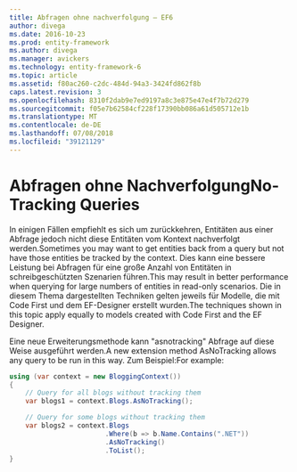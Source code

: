 ```yaml
---
title: Abfragen ohne nachverfolgung – EF6
author: divega
ms.date: 2016-10-23
ms.prod: entity-framework
ms.author: divega
ms.manager: avickers
ms.technology: entity-framework-6
ms.topic: article
ms.assetid: f80ac260-c2dc-484d-94a3-3424fd862f8b
caps.latest.revision: 3
ms.openlocfilehash: 8310f2dab9e7ed9197a8c3e875e47e4f7b72d279
ms.sourcegitcommit: f05e7b62584cf228f17390bb086a61d505712e1b
ms.translationtype: MT
ms.contentlocale: de-DE
ms.lasthandoff: 07/08/2018
ms.locfileid: "39121129"
---
```

# <a name="no-tracking-queries"></a><span data-ttu-id="11aac-102">Abfragen ohne Nachverfolgung</span><span class="sxs-lookup"><span data-stu-id="11aac-102">No-Tracking Queries</span></span>
<span data-ttu-id="11aac-103">In einigen Fällen empfiehlt es sich um zurückkehren, Entitäten aus einer Abfrage jedoch nicht diese Entitäten vom Kontext nachverfolgt werden.</span><span class="sxs-lookup"><span data-stu-id="11aac-103">Sometimes you may want to get entities back from a query but not have those entities be tracked by the context.</span></span> <span data-ttu-id="11aac-104">Dies kann eine bessere Leistung bei Abfragen für eine große Anzahl von Entitäten in schreibgeschützten Szenarien führen.</span><span class="sxs-lookup"><span data-stu-id="11aac-104">This may result in better performance when querying for large numbers of entities in read-only scenarios.</span></span> <span data-ttu-id="11aac-105">Die in diesem Thema dargestellten Techniken gelten jeweils für Modelle, die mit Code First und dem EF-Designer erstellt wurden.</span><span class="sxs-lookup"><span data-stu-id="11aac-105">The techniques shown in this topic apply equally to models created with Code First and the EF Designer.</span></span>  

<span data-ttu-id="11aac-106">Eine neue Erweiterungsmethode kann "asnotracking" Abfrage auf diese Weise ausgeführt werden.</span><span class="sxs-lookup"><span data-stu-id="11aac-106">A new extension method AsNoTracking allows any query to be run in this way.</span></span> <span data-ttu-id="11aac-107">Zum Beispiel:</span><span class="sxs-lookup"><span data-stu-id="11aac-107">For example:</span></span>  

``` csharp
using (var context = new BloggingContext())
{
    // Query for all blogs without tracking them
    var blogs1 = context.Blogs.AsNoTracking();

    // Query for some blogs without tracking them
    var blogs2 = context.Blogs
                        .Where(b => b.Name.Contains(".NET"))
                        .AsNoTracking()
                        .ToList();
}
```  
